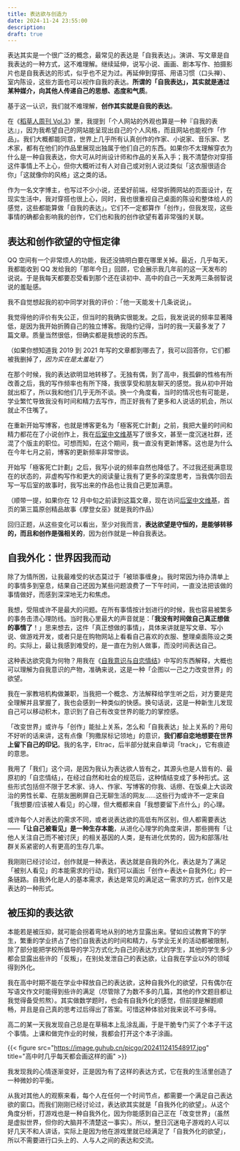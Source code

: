 ```yaml
---
title: 表达欲与创造力
date: 2024-11-24 23:55:00
description: 
draft: true
---
```


表达其实是一个很广泛的概念，最常见的表达是「自我表达」。演讲、写文章是自我表达的一种方式，这不难理解。继续延伸，说写小说、画画、剧本写作、拍摄影片也是自我表达的形式，似乎也不足为过。再延伸到穿搭、用语习惯（口头禅）、室内陈设，这些方面也可以视作自我的表达。**所谓的「自我表达」，其实就是通过某种媒介，向其他人传递自己的思想、态度和气质**。

基于这一认识，我们就不难理解，**创作其实就是自我的表达**。

在《[稻草人周刊 Vol.3](/posts/稻草人周刊-vol-3/)》里，我提到「个人网站的外观也算是一种『自我的表达』」，因为我希望自己的网站能呈现出自己的个人风格，而且网站也能视作「作品」。我们大概都能同意，世界上几乎所有认真创作的作家、小说家、音乐家、艺术家，都有在他们的作品里展现出独属于他们自己的东西。如果你不太理解穿衣为什么是一种自我表达，你大可从时尚设计师和作品的关系入手；我不清楚你对穿搭这件事情上不上心，但你大概听过有人对自己或对别人说过类似「这衣服很适合你」「这就像你的风格」这之类的话。

作为一名文字博主，也写过不少小说，还爱好前端，经常折腾网站的页面设计，在现实生活中，我对穿搭也很上心，同时，我也很重视自己桌面的陈设和整体给人的感觉，这些都能算做「自我的表达」。它们不一定都算作「创作」，但我发现，这些事情的确都会影响我的创作，它们也和我的创作欲望有着非常强的关联。

## 表达和创作欲望的守恒定律

QQ 空间有一个非常烦人的功能，我还没搞明白要在哪里关掉。最近，几乎每天，我都能收到 QQ 发给我的「那年今日」回顾，它会展示我几年前的这一天发布的说说。于是我每天都要忍受看到那个还在读初中、高中的自己一天发两三条弱智说说的羞耻感。

我不自觉想起我的初中同学对我的评价：「他一天能发十几条说说」。

我觉得他的评价有失公正，但当时的我确实很能发。之后，我发说说的频率显著降低，是因为我开始折腾自己的独立博客。我隐约记得，当时的我一天最多发了 7 篇文章。质量当然很低，但确实都是我想说的东西。

（如果你想知道我 2019 到 2021 年写的文章都到哪去了，我可以回答你，它们都被我删掉了，*因为实在是太羞耻了*）

在那个时候，我的表达欲明显地转移了。无独有偶，到了高中，我孤僻的性格有所改善之后，我的写作频率也有所下降，我很享受和朋友聊天的感觉。我从初中开始就出柜了，所以我和他们几乎无所不谈。换一个角度看，当时的情况也有可能是，学业繁忙导致我没有时间和精力去写作，而正好我有了更多和人说话的机会，所以就止不住嘴了。

在重新开始写博客，也就是博客更名为「極客死亡計劃」之前，我把大量的时间和精力都花在了小说创作上，我在[后室中文维基](https://backrooms-wiki-cn.wikidot.com/)写了很多文，甚至一度沉迷社群，还混了个版主的职位。可想而知，在这个期间，我一直没有更新博客。这也是为什么在今年七月之前，博客的更新频率非常惨谈。

开始写「極客死亡計劃」之后，我写小说的频率自然也降低了。不过我还挺满意现在的状态的，非虚构写作和更大的阅读量让我有了更多的深度思考，当我偶尔回去写一写后室的故事时，我写出来的作品也让我自己更加满意。

（顺带一提，如果你在 12 月中旬之前读到这篇文章，现在访问[后室中文维基](https://backrooms-wiki-cn.wikidot.com/)，首页的第三篇原创精品故事《摩登女巫》就是我的作品）

回归正题，从这些变化可以看出，至少对我而言，**表达欲望是守恒的，是能够转移的，而且和创作是强相关的**，因为创作就是一种自我表达。

## 自我外化：世界因我而动

除了为情所困，让我最难受的状态莫过于「被琐事缠身」。我时常因为待办清单上的事情多到窒息，结果自己还因为某些问题浪费了一下午时间，一直没法把该做的事情做好，而感到深深地无力和焦虑。

我想，受阻或许不是最大的问题。在所有事情按计划进行的时候，我也容易被繁多的事务击溃心理防线。当时我心里最大的声音就是：「**我没有时间做自己真正想做的事情了**！」思来想去，这件「真正想做的事情」，具体来讲就是写文章、写小说、做游戏开发，或者只是在购物网站上看看自己喜欢的衣服、整理桌面陈设之类的。实际上，最让我感到难受的，是一直在为别人做事，而没时间表达自己。

这种表达欲究竟为何物？用我在《[自我意识与自恋情结](/posts/魔术师-人类意识与自恋情结/)》中写的东西解释，大概也可以理解为自我意识的产物，准确来说，这是一种「企图以一己之力改变世界」的欲望。

我在一家教培机构做兼职，当我把一个概念、方法解释给学生听之后，对方要是完全理解并且掌握了，我也会感到一种类似的快感。换句话说，这是一种新生儿发现自己可以移动积木，意识到了自己有改变世界的能力的掌控感。

「改变世界」或许与「创作」能扯上关系，怎么和「自我表达」扯上关系的？用句不好听的话来讲，这有点像「狗撒尿标记领地」的意识，**我们都自恋地想要在世界上留下自己的印记**。我的名字，Eltrac，后半部分就来自单词「track」，它有痕迹的意思。

我用了「我们」这个词，是因为我认为表达欲人皆有之，其源头也是人皆有的、最原初的「自恋情结」，在经过自然和社会的规范后，这种情结变成了多种形式。这些形式包括但不限于艺术家、诗人、作家、写博客的你我、话痨、在饭桌上大谈政治的男性长辈、在朋友圈刷屏自己无聊生活的网友……这些行为或许不一定来自「我想要/应该被人看见」的心理，但大概都来自「我想要留下点什么」的心理。

或许每个人对表达的需求不同，或者说表达欲的高低有所区别，但人都需要表达——**「让自己被看见」是一种生存本能**，从进化心理学的角度来讲，那些拥有「让他人关注自己而不被讨厌」的相关基因的人类，是有进化优势的，因为和部落/社群关系紧密的人有更高的生存几率。

我刚刚已经讨论过，创作就是一种表达，表达就是自我的外化，表达是为了满足「被别人看见」的本能需求的行动，我们可以画出「创作<-表达<-自我外化」的一条链路。自我外化是人的基本需求，表达是常见的满足这一需求的方式，创作又是表达的一种形式。

## 被压抑的表达欲

本能若是被压抑，就可能会拐着弯地从别的地方显露出来。譬如应试教育下的学生，繁重的学业挤占了他们自我表达的时间和精力，与学业无关的活动都被限制，除了部分能把学校所倡导的学习方式化为自己的表达方式的学生，其他的学生多少都会显露出些许的「反叛」，在别处发泄自己的表达欲，让自我在学业以外的领域得到外化。

我在高中时期不能在学业中释放自己的表达欲，这种自我外化的欲望，只有偶尔在写语文作文时能得到些许的满足（尽管除了为数不多的几篇，其他的作文题目都让我觉得备受煎熬）。其实做数学题时，也会有自我外化的感觉，但前提是解题顺畅，并且是自己真的思考过后得出了答案。可惜这种体验对我来说不可多得。

高二的某一天我发现自己总是在草稿本上乱涂乱画，于是干脆专门买了个本子干这个事情。上课和做完作业的时候，我都会打开这个本子涂画。

{{< figure src="https://image.guhub.cn/picgo/202411241548917.jpg" title="高中时几乎每天都会画这样的画" >}}

我发现我的心情逐渐变好，正是因为有了这样的表达方式，它在我的生活里创造了一种微妙的平衡。

从我对其他人的观察来看，每个人在任何一个时间节点，都需要一个满足自己表达欲的窗口。而我们刚刚已经讨论过，表达欲其实就是「自我外化的欲望」。从这个角度分析，打游戏也是一种自我外化，因为你能感到自己正在「改变世界」（虽然是虚拟世界，但你的大脑并不清楚这一事实）。所以，整日沉迷电子游戏的人可以好几天不和人讲话，实际上是因为他在游戏里就已经满足了「自我外化的欲望」，所以不需要进行口头上的、人与人之间的表达和交流。





